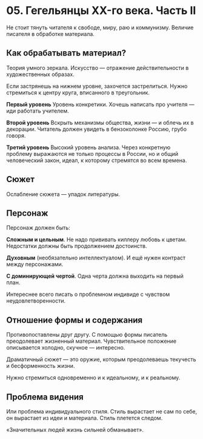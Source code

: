 # 05. Гегельянцы XX-го века. Часть II
Не стоит тянуть читателя к свободе, миру, раю и коммунизму.
Величие писателя в обработке материала.

## Как обрабатывать материал?
Теория умного зеркала. Искусство — отражение действительности в художественных образах.

Если застрянешь на нижнем уровне, захочется застрелиться. Нужно стремиться к центру круга, вписанного в треугольник.

**Первый уровень** 
Уровень конкретики. Хочешь написать про учителя — иди работать учителем.

**Второй уровень**
Вскрыть механизмы общества, жизни — и облечь их в декорации. Читатель должен увидеть в бензоколонке Россию, грубо говоря.

**Третий уровень**
Высокий уровень анализа. Через конкретную проблему выражаются не только процессы в России, но и общий человеческий закон, идеал, к которому стремятся во всем времена.

## Сюжет
Ослабление сюжета — упадок литературы.

## Персонаж
Персонаж должен быть:

**Cложным и цельным**. Не надо прививать киллеру любовь к цветам. Недостатки должны быть продолжением достоинств.

**Духовным** (необязательно интеллектуалом). И ещё нужен контраст между персонажами. 

**С доминирующей чертой**. Одна черта должна выходить на первый план.

Интереснее всего писать о проблемном индивиде с чувством неудовлетворенности.

## Отношение формы и содержания
Противопоставлены друг другу. С помощью формы писатель преодолевает жизненный материал. Чувствительное положение описывается холодно, скучное — интересно.

Драматичный сюжет — это оружие, которым преодолеваешь текучесть и бесформенность жизни. 

Нужно стремиться одновременно и к идеальному, и к реальному.

## Проблема видения
Или проблема индивидуального стиля.
Стиль вырастает не сам по себе, он вырастает из идеи и материала. Стиль плетется следом.

«Значительных людей жизнь сильней обманывает».